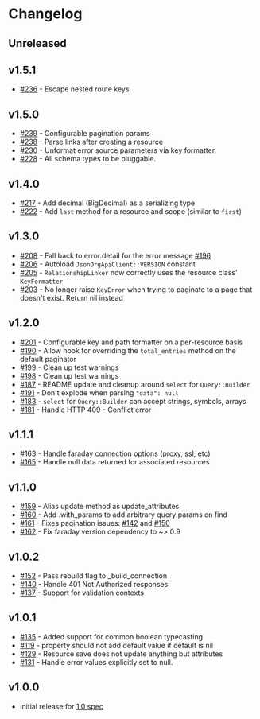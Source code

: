 # Changelog

## Unreleased

## v1.5.1

- [#236](https://github.com/chingor13/json_org_api_client/pull/236) - Escape nested route keys

## v1.5.0

- [#239](https://github.com/chingor13/json_org_api_client/pull/239) - Configurable pagination params
- [#238](https://github.com/chingor13/json_org_api_client/pull/238) - Parse links after creating a resource
- [#230](https://github.com/chingor13/json_org_api_client/pull/230) - Unformat error source parameters via key formatter.
- [#228](https://github.com/chingor13/json_org_api_client/pull/228) - All schema types to be pluggable.

## v1.4.0
- [#217](https://github.com/chingor13/json_org_api_client/pull/217) - Add decimal (BigDecimal) as a serializing type
- [#222](https://github.com/chingor13/json_org_api_client/pull/222) - Add `last` method for a resource and scope (similar to `first`)

## v1.3.0
- [#208](https://github.com/chingor13/json_org_api_client/pull/208) - Fall back to error.detail for the error message [#196](https://github.com/chingor13/json_org_api_client/issues/196)
- [#206](https://github.com/chingor13/json_org_api_client/pull/206) - Autoload `JsonOrgApiClient::VERSION` constant
- [#205](https://github.com/chingor13/json_org_api_client/pull/205) - `RelationshipLinker` now correctly uses the resource class' `KeyFormatter`
- [#203](https://github.com/chingor13/json_org_api_client/pull/203) - No longer raise `KeyError` when trying to paginate to a page that doesn't exist. Return nil instead

## v1.2.0
- [#201](https://github.com/chingor13/json_org_api_client/pull/201) - Configurable key and path formatter on a per-resource basis
- [#190](https://github.com/chingor13/json_org_api_client/pull/190) - Allow hook for overriding the `total_entries` method on the default paginator
- [#199](https://github.com/chingor13/json_org_api_client/pull/199) - Clean up test warnings
- [#198](https://github.com/chingor13/json_org_api_client/pull/198) - Clean up test warnings
- [#187](https://github.com/chingor13/json_org_api_client/pull/187) - README update and cleanup around `select` for `Query::Builder`
- [#191](https://github.com/chingor13/json_org_api_client/pull/191) - Don't explode when parsing `"data": null`
- [#183](https://github.com/chingor13/json_org_api_client/pull/183) - `select` for `Query::Builder` can accept strings, symbols, arrays
- [#181](https://github.com/chingor13/json_org_api_client/pull/181) - Handle HTTP 409 - Conflict error

## v1.1.1
- [#163](https://github.com/chingor13/json_org_api_client/pull/163) - Handle faraday connection options (proxy, ssl, etc)
- [#165](https://github.com/chingor13/json_org_api_client/pull/165) - Handle null data returned for associated resources

## v1.1.0
- [#159](https://github.com/chingor13/json_org_api_client/pull/159) - Alias update method as update_attributes
- [#160](https://github.com/chingor13/json_org_api_client/pull/160) - Add .with_params to add arbitrary query params on find
- [#161](https://github.com/chingor13/json_org_api_client/pull/161) - Fixes pagination issues: [#142](https://github.com/chingor13/json_org_api_client/issues/142) and [#150](https://github.com/chingor13/json_org_api_client/issues/150)
- [#162](https://github.com/chingor13/json_org_api_client/pull/162) - Fix faraday version dependency to ~> 0.9

## v1.0.2
- [#152](https://github.com/chingor13/json_org_api_client/pull/152) - Pass rebuild flag to _build_connection
- [#140](https://github.com/chingor13/json_org_api_client/pull/140) - Handle 401 Not Authorized responses
- [#137](https://github.com/chingor13/json_org_api_client/pull/137) - Support for validation contexts

## v1.0.1
- [#135](https://github.com/chingor13/json_org_api_client/pull/135) - Added support for common boolean typecasting
- [#119](https://github.com/chingor13/json_org_api_client/pull/119) - property should not add default value if default is nil
- [#129](https://github.com/chingor13/json_org_api_client/pull/129) - Resource save does not update anything but attributes
- [#131](https://github.com/chingor13/json_org_api_client/pull/131) - Handle error values explicitly set to null.

## v1.0.0
- initial release for [1.0 spec](http://jsonapi.org/format/1.0/)
